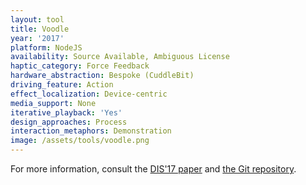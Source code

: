 ```yaml
---
layout: tool
title: Voodle
year: '2017'
platform: NodeJS
availability: Source Available, Ambiguous License
haptic_category: Force Feedback
hardware_abstraction: Bespoke (CuddleBit)
driving_feature: Action
effect_localization: Device-centric
media_support: None
iterative_playback: 'Yes'
design_approaches: Process
interaction_metaphors: Demonstration
image: /assets/tools/voodle.png
---
```

For more information, consult the [DIS'17 paper](https://doi.org/10.1145/3064663.3064668)
and [the Git repository](https://github.com/ubcspin/Voodle).
